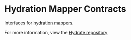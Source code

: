 # Hydration Mapper Contracts

Interfaces for [hydration mappers](https://github.com/Stratadox/HydrationMapper).

For more information, view the [Hydrate repository](https://github.com/Stratadox/Hydrate)

